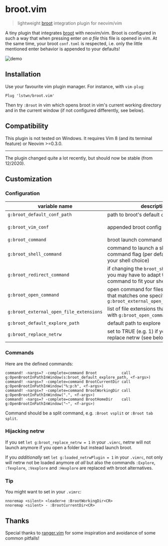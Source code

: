 # broot.vim

> lightweight [broot](https://github.com/Canop/broot) integration plugin for neovim/vim

A tiny plugin that integrates [broot](https://github.com/Canop/broot) with neovim/vim.
Broot is configured in such a way that when pressing enter _on a file_ this file
is opened in vim.
At the same time, your broot `conf.toml` is respected, i.e. only the little
mentioned enter behavior is appended to your defaults!

![demo](demo.gif)

## Installation

Use your favourite vim plugin manager. For instance, with `vim-plug`:

```
Plug 'lstwn/broot.vim'
```

Then try `:Broot` in vim which opens broot in vim's current working directory
and in the current window
(if not configured differently, see below).

## Compatibility

This plugin is not tested on Windows. It requires Vim 8 (and its terminal
feature) or Neovim >=0.3.0.

---

The plugin changed quite a lot recently, but should now be stable (from 12/2020).

## Customization

### Configuration

| variable name                           | description                                                                                                 | default value                                                                         |
| --------------------------------------- | ----------------------------------------------------------------------------------------------------------- | ------------------------------------------------------------------------------------- |
| `g:broot_default_conf_path`             | path to broot's default `conf.toml`                                                                         | `expand('~/.config/broot/conf.toml')`                                                 |
| `g:broot_vim_conf`                      | appended broot config (list of lines)                                                                       | `[ '[[verbs]]', 'key = "enter"', 'execution = ":print_path"', 'apply_to = "file"', ]` |
| `g:broot_command`                       | broot launch command                                                                                        | `broot`                                                                               |
| `g:broot_shell_command`                 | command to launch a shell with command flag (per default it respects your shell choice)                     | `&shell . " " . &shellcmdflag`                                                        |
| `g:broot_redirect_command`              | if changing the `broot_shell_command` you may have to adapt the redirection command to fit your shell       | `&shellredir`                                                                         |
| `g:broot_open_command`                  | open command for files with an ending that matches one specified in `g:broot_external_open_file_extensions` | `xdg-open`                                                                            |
| `g:broot_external_open_file_extensions` | list of file extensions that are opened with `g:broot_open_command`                                         | `['pdf']`                                                                             |
| `g:broot_default_explore_path`          | default path to explore                                                                                     | `.`                                                                                   |
| `g:broot_replace_netrw`                 | set to TRUE (e.g. 1) if you want to replace netrw (see below)                                               | off                                                                                   |

### Commands

Here are the defined commands:

```
command! -nargs=? -complete=command Broot           call g:OpenBrootInPathInWindow(s:broot_default_explore_path, <f-args>)
command! -nargs=? -complete=command BrootCurrentDir call g:OpenBrootInPathInWindow("%:p:h", <f-args>)
command! -nargs=? -complete=command BrootWorkingDir call g:OpenBrootInPathInWindow(".", <f-args>)
command! -nargs=? -complete=command BrootHomeDir    call g:OpenBrootInPathInWindow("~", <f-args>)
```

Command should be a split command, e.g. `:Broot vsplit` or `:Broot tab split`.

### Hijacking netrw

If you set `let g:broot_replace_netrw = 1` in your `.vimrc`,
netrw will not launch anymore if you open a folder but instead launch broot.

If you _additionally_ set `let g:loaded_netrwPlugin = 1` in your `.vimrc`,
not only will netrw not be loaded anymore _at all_ but also the commands
`:Explore`, `:Texplore`, `:Vexplore` and `:Hexplore` are replaced wth broot alternatives.

### Tip

You might want to set in your `.vimrc`:

```{vim}
nnoremap <silent> <leader>e :BrootWorkingDir<CR>
nnoremap <silent> - :BrootCurrentDir<CR>
```

## Thanks

Special thanks to [ranger.vim](https://github.com/francoiscabrol/ranger.vim)
for some inspiration and avoidance of some common pitfalls!
